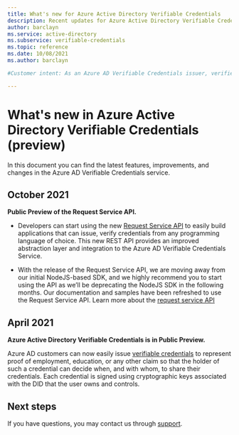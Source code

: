 ```yaml
---
title: What's new for Azure Active Directory Verifiable Credentials
description: Recent updates for Azure Active Directory Verifiable Credentials
author: barclayn
ms.service: active-directory
ms.subservice: verifiable-credentials
ms.topic: reference
ms.date: 10/08/2021
ms.author: barclayn

#Customer intent: As an Azure AD Verifiable Credentials issuer, verifier or developer, I want to know what's new in the product so that I can leverage all the great features that are being rolled out.

---
```


# What's new in Azure Active Directory Verifiable Credentials (preview)

In this document you can find the latest features, improvements, and changes in the Azure AD Verifiable Credentials service.

## October 2021

**Public Preview of the Request Service API.**

- Developers can start using the new [Request Service API](get-started-request-api.md) to easily build applications that can issue, verify credentials from any programming language of choice. This new REST API provides an improved abstraction layer and integration to the Azure AD Verifiable Credentials Service.

- With the release of the Request Service API, we are moving away from our initial NodeJS-based SDK, and we highly recommend you to start using the API as we’ll be deprecating the NodeJS SDK in the following months. Our documentation and samples have been refreshed to use the Request Service API. Learn more about the [request service API](get-started-request-api.md)

## April 2021

**Azure Active Directory Verifiable Credentials is in Public Preview.**

Azure AD customers can now easily issue [verifiable credentials](decentralized-identifier-overview.md) to represent proof of employment, education, or any other claim so that the holder of such a credential can decide when, and with whom, to share their credentials. Each credential is signed using cryptographic keys associated with the DID that the user owns and controls.

## Next steps

If you have questions, you may contact us through [support](https://azure.microsoft.com/support/options/).
